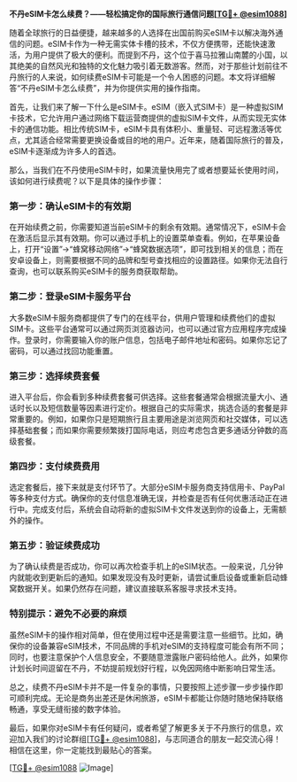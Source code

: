 **不丹eSIM卡怎么续费？——轻松搞定你的国际旅行通信问题[[TG💪+ @esim1088](https://t.me/s/esim1088)]**

随着全球旅行的日益便捷，越来越多的人选择在出国前购买eSIM卡以解决海外通信的问题。eSIM卡作为一种无需实体卡槽的技术，不仅方便携带，还能快速激活，为用户提供了极大的便利。而提到不丹，这个位于喜马拉雅山南麓的小国，以其绝美的自然风光和独特的文化魅力吸引着无数游客。然而，对于那些计划前往不丹旅行的人来说，如何续费eSIM卡可能是一个令人困惑的问题。本文将详细解答“不丹eSIM卡怎么续费”，并为你提供实用的操作指南。

首先，让我们来了解一下什么是eSIM卡。eSIM（嵌入式SIM卡）是一种虚拟SIM卡技术，它允许用户通过网络下载运营商提供的虚拟SIM卡文件，从而实现无实体卡的通信功能。相比传统SIM卡，eSIM卡具有体积小、重量轻、可远程激活等优点，尤其适合经常需要更换设备或目的地的用户。近年来，随着国际旅行的普及，eSIM卡逐渐成为许多人的首选。

那么，当我们在不丹使用eSIM卡时，如果流量快用完了或者想要延长使用时间，该如何进行续费呢？以下是具体的操作步骤：

### **第一步：确认eSIM卡的有效期**
在开始续费之前，你需要知道当前eSIM卡的剩余有效期。通常情况下，eSIM卡会在激活后显示其有效期。你可以通过手机上的设置菜单查看。例如，在苹果设备上，打开“设置”→“蜂窝移动网络”→“蜂窝数据选项”，即可找到相关的信息；而在安卓设备上，则需要根据不同的品牌和型号查找相应的设置路径。如果你无法自行查询，也可以联系购买eSIM卡的服务商获取帮助。

### **第二步：登录eSIM卡服务平台**
大多数eSIM卡服务商都提供了专门的在线平台，供用户管理和续费他们的虚拟SIM卡。这些平台通常可以通过网页浏览器访问，也可以通过官方应用程序完成操作。登录时，你需要输入你的账户信息，包括电子邮件地址和密码。如果你忘记了密码，可以通过找回功能重置。

### **第三步：选择续费套餐**
进入平台后，你会看到多种续费套餐可供选择。这些套餐通常会根据流量大小、通话时长以及短信数量等因素进行定价。根据自己的实际需求，挑选合适的套餐是非常重要的。例如，如果你只是短期旅行且主要用途是浏览网页和社交媒体，可以选择基础套餐；而如果你需要频繁拨打国际电话，则应考虑包含更多通话分钟数的高级套餐。

### **第四步：支付续费费用**
选定套餐后，接下来就是支付环节了。大部分eSIM卡服务商支持信用卡、PayPal等多种支付方式。确保你的支付信息准确无误，并检查是否有任何优惠活动正在进行中。完成支付后，系统会自动将新的虚拟SIM卡文件发送到你的设备上，无需额外的操作。

### **第五步：验证续费成功**
为了确认续费是否成功，你可以再次检查手机上的eSIM状态。一般来说，几分钟内就能收到更新后的通知。如果发现没有及时更新，请尝试重启设备或重新启动蜂窝数据开关。如果仍然存在问题，建议直接联系客服寻求技术支持。

### **特别提示：避免不必要的麻烦**
虽然eSIM卡的操作相对简单，但在使用过程中还是需要注意一些细节。比如，确保你的设备兼容eSIM技术，不同品牌的手机对eSIM的支持程度可能会有所不同；同时，也要注意保护个人信息安全，不要随意泄露账户密码给他人。此外，如果你计划长时间逗留在不丹，不妨提前规划好行程，以免因网络中断影响日常生活。

总之，续费不丹eSIM卡并不是一件复杂的事情，只要按照上述步骤一步步操作即可顺利完成。无论是商务出差还是休闲旅游，eSIM卡都能让你随时随地保持联络畅通，享受无缝衔接的数字体验。

最后，如果你对eSIM卡有任何疑问，或者希望了解更多关于不丹旅行的信息，欢迎加入我们的讨论群组[[TG💪+ @esim1088](https://t.me/s/esim1088)]，与志同道合的朋友一起交流心得！相信在这里，你一定能找到最贴心的答案。

[[TG💪+ @esim1088](https://t.me/s/esim1088) ![Image](https://i.postimg.cc/4NQfJmqS/Snipaste-2025-05-13-00-14-12.png)]